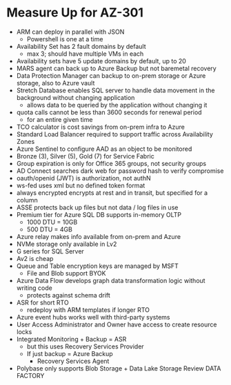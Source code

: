 # Measure Up for AZ-301

- ARM can deploy in parallel with JSON
  - Powershell is one at a time
- Availability Set has 2 fault domains by default
  - max 3; should have multiple VMs in each
- Availability sets have 5 update domains by default, up to 20
- MARS agent can back up to Azure Backup but not baremetal recovery
- Data Protection Manager can backup to on-prem storage or Azure storage, also to Azure vault
- Stretch Database enables SQL server to handle data movement in the background without changing application
  - allows data to be queried by the application without changing it
- quota calls cannot be less than 3600 seconds for renewal period
  - for an entire given time
- TCO calculator is cost savings from on-prem infra to Azure
- Standard Load Balancer required to support traffic across Availability Zones
- Azure Sentinel to configure AAD as an object to be monitored
- Bronze (3), Silver (5), Gold (7) for Service Fabric
- Group expiration is only for Office 365 groups, not security groups
- AD Connect searches dark web for password hash to verify compromise
- oauth/openid (JWT) is authorization, not authN
- ws-fed uses xml but no defined token format
- always encrypted encrypts at rest and in transit, but specified for a column
- ASSE protects back up files but not data / log files in use
- Premium tier for Azure SQL DB supports in-memory OLTP
  - 1000 DTU = 10GB
  - 500 DTU = 4GB
- Azure relay makes info available from on-prem and Azure
- NVMe storage only available in Lv2
- G series for SQL Server
- Av2 is cheap
- Queue and Table encryption keys are managed by MSFT
  - File and Blob support BYOK
- Azure Data Flow develops graph data transformation logic without writing code
  - protects against schema drift
- ASR for short RTO
  - redeploy with ARM templates if longer RTO
- Azure event hubs works well with third-party systems
- User Access Administrator and Owner have access to create resource locks
- Integrated Monitoring + Backup = ASR
  - but this uses Recovery Services Provider
  - If just backup = Azure Backup
    - Recovery Services Agent
- Polybase only supports Blob Storage + Data Lake Storage
Review DATA FACTORY